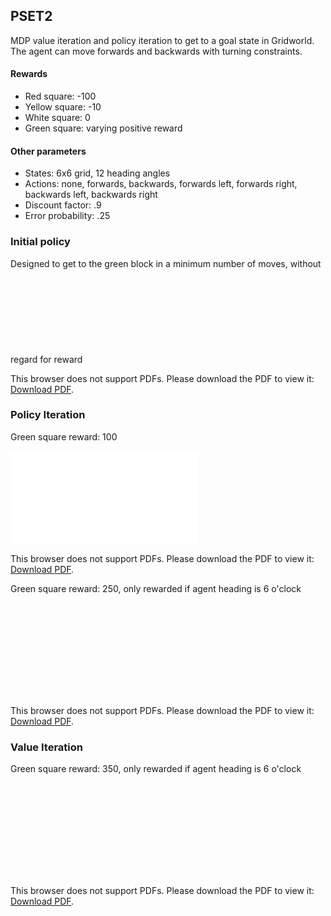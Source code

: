 ## PSET2 
MDP value iteration and policy iteration to get to a goal state in Gridworld. The agent can move forwards and backwards with turning constraints.
#### Rewards
* Red square: -100
* Yellow square: -10
* White square: 0
* Green square: varying positive reward
#### Other parameters
* States: 6x6 grid, 12 heading angles
* Actions: none, forwards, backwards, forwards left, forwards right, backwards left, backwards right
* Discount factor: .9
* Error probability: .25


### Initial policy
Designed to get to the green block in a minimum number of moves, without regard for reward
<object data="https://github.com/APogue/209AS/blob/master/PSET2/images/Initial%20Policy%20Trajectoryssssssssss.pdf" type="application/pdf" width="700px" height="700px">
    <embed src="http://yoursite.com/the.pdf">
        <p>This browser does not support PDFs. Please download the PDF to view it: <a href="https://github.com/APogue/209AS/blob/master/PSET2/images/Initial%20Policy%20Trajectoryssssssssss.pdf">Download PDF</a>.</p>
    </embed>
</object>

### Policy Iteration 
Green square reward: 100 

<object data="https://github.com/APogue/209AS/blob/master/PSET2/images/PolicyOptimalTrajectoryGoals_allllll.pdf" type="application/pdf" width="700px" height="700px">
    <embed src="http://yoursite.com/the.pdf">
        <p>This browser does not support PDFs. Please download the PDF to view it: <a href="https://github.com/APogue/209AS/blob/master/PSET2/images/PolicyOptimalTrajectoryGoals_allllll.pdf">Download PDF</a>.</p>
    </embed>
</object>

Green square reward: 250, only rewarded if agent heading is 6 o'clock

<object data="https://github.com/APogue/209AS/blob/master/PSET2/images/PolicyOptimalTrajectoryGoals.pdf" type="application/pdf" width="700px" height="700px">
    <embed src="http://yoursite.com/the.pdf">
        <p>This browser does not support PDFs. Please download the PDF to view it: <a href="https://github.com/APogue/209AS/blob/master/PSET2/images/PolicyOptimalTrajectoryGoals.pdf">Download PDF</a>.</p>
    </embed>
</object>

### Value Iteration
Green square reward: 350, only rewarded if agent heading is 6 o'clock

<object data="https://github.com/APogue/209AS/blob/master/PSET2/images/ValueIterationTrajectoryGoalsblaaaa.pdf" type="application/pdf" width="700px" height="700px">
    <embed src="http://yoursite.com/the.pdf">
        <p>This browser does not support PDFs. Please download the PDF to view it: <a href="http://yoursite.com/the.pdf">Download PDF</a>.</p>
    </embed>
</object>


